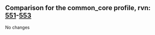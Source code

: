 ## Comparison for the common_core profile, rvn: [551](https://github.com/PRO100KatYT/FortniteProfileRevisions/tree/main/profiles/common_core/551%20common_core.json)-[553](https://github.com/PRO100KatYT/FortniteProfileRevisions/tree/main/profiles/common_core/553%20common_core.json)

No changes
